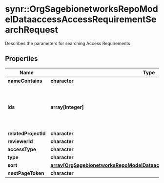 # synr::OrgSagebionetworksRepoModelDataaccessAccessRequirementSearchRequest

Describes the parameters for searching Access Requirements

## Properties
Name | Type | Description | Notes
------------ | ------------- | ------------- | -------------
**nameContains** | **character** |  | [optional] 
**ids** | **array[integer]** | Optional list of ids used to filter access requirements with specific ids. | [optional] 
**relatedProjectId** | **character** |  | [optional] 
**reviewerId** | **character** |  | [optional] 
**accessType** | **character** |  | [optional] 
**type** | **character** |  | [optional] 
**sort** | [**array[OrgSagebionetworksRepoModelDataaccessAccessRequirementSearchSort]**](org.sagebionetworks.repo.model.dataaccess.AccessRequirementSearchSort.md) |  | [optional] 
**nextPageToken** | **character** |  | [optional] 


